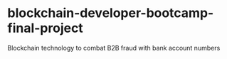 # blockchain-developer-bootcamp-final-project
Blockchain technology to combat B2B fraud with bank account numbers
